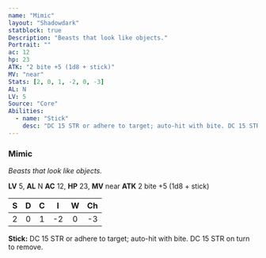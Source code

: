 ```yaml
---
name: "Mimic"
layout: "Shadowdark"
statblock: true
Description: "Beasts that look like objects."
Portrait: ""
ac: 12
hp: 23
ATK: "2 bite +5 (1d8 + stick)"
MV: "near"
Stats: [2, 0, 1, -2, 0, -3]
AL: N
LV: 5
Source: "Core"
Abilities:
  - name: "Stick"
    desc: "DC 15 STR or adhere to target; auto-hit with bite. DC 15 STR on turn to remove."
---
```


### Mimic

_Beasts that look like objects._

**LV** 5, **AL** N
**AC** 12, **HP** 23, **MV** near
**ATK** 2 bite +5 (1d8 + stick)

|  S  |  D  |  C  |  I  |  W  |  Ch  |
|:---:|:---:|:---:|:---:|:---:|:----:|
| 2 | 0 | 1 | -2 | 0 | -3 |

**Stick:** DC 15 STR or adhere to target; auto-hit with bite. DC 15 STR on turn to remove.

